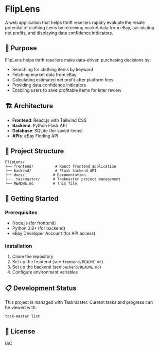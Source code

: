 # FlipLens

A web application that helps thrift resellers rapidly evaluate the resale potential of clothing items by retrieving market data from eBay, calculating net profits, and displaying data confidence indicators.

## 🎯 Purpose

FlipLens helps thrift resellers make data-driven purchasing decisions by:
- Searching for clothing items by keyword
- Fetching market data from eBay
- Calculating estimated net profit after platform fees
- Providing data confidence indicators
- Enabling users to save profitable items for later review

## 🏗️ Architecture

- **Frontend**: React.js with Tailwind CSS
- **Backend**: Python Flask API
- **Database**: SQLite (for saved items)
- **APIs**: eBay Finding API

## 📁 Project Structure

```
FlipLens/
├── frontend/          # React frontend application
├── backend/           # Flask backend API
├── docs/             # Documentation
├── .taskmaster/      # Taskmaster project management
└── README.md         # This file
```

## 🚀 Getting Started

### Prerequisites
- Node.js (for frontend)
- Python 3.8+ (for backend)
- eBay Developer Account (for API access)

### Installation
1. Clone the repository
2. Set up the frontend (see `frontend/README.md`)
3. Set up the backend (see `backend/README.md`)
4. Configure environment variables

## 📋 Development Status

This project is managed with Taskmaster. Current tasks and progress can be viewed with:
```bash
task-master list
```

## 📝 License

ISC 